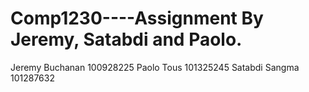 # Comp1230----Assignment By Jeremy, Satabdi and Paolo.
Jeremy Buchanan 100928225
Paolo Tous      101325245
Satabdi Sangma  101287632
